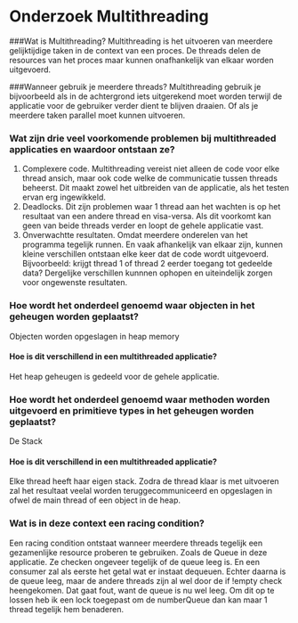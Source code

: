 ﻿# Onderzoek Multithreading
###Wat is Multithreading?
Multithreading is het uitvoeren van meerdere gelijktijdige taken in de context van een proces.
De threads delen de resources van het proces maar kunnen onafhankelijk van elkaar worden uitgevoerd.

###Wanneer gebruik je meerdere threads?
Multithreading gebruik je bijvoorbeeld als in de achtergrond iets uitgerekend moet worden terwijl de applicatie
voor de gebruiker verder dient te blijven draaien. Of als je meerdere taken parallel moet kunnen uitvoeren.

### Wat zijn drie veel voorkomende problemen bij multithreaded applicaties en waardoor ontstaan ze?
1. Complexere code. Multithreading vereist niet alleen de code voor elke thread ansich, maar ook code welke de
communicatie tussen threads beheerst. Dit maakt zowel het uitbreiden van de applicatie, als het testen ervan erg ingewikkeld.
2. Deadlocks. Dit zijn problemen waar 1 thread aan het wachten is op het resultaat van een andere thread en visa-versa.
Als dit voorkomt kan geen van beide threads verder en loopt de gehele applicatie vast.
3. Onverwachtte resultaten. Omdat meerdere onderelen van het programma tegelijk runnen. En vaak afhankelijk van elkaar
zijn, kunnen kleine verschillen ontstaan elke keer dat de code wordt uitgevoerd. Bijvoorbeeld: krijgt thread 1 of thread 2 eerder toegang
tot gedeelde data? Dergelijke verschillen kunnnen ophopen en uiteindelijk zorgen voor ongewenste resultaten.

### Hoe wordt het onderdeel genoemd waar objecten in het geheugen worden geplaatst?
Objecten worden opgeslagen in heap memory

#### Hoe is dit verschillend in een multithreaded applicatie?
Het heap geheugen is gedeeld voor de gehele applicatie. 

### Hoe wordt het onderdeel genoemd waar methoden worden uitgevoerd en primitieve types in het geheugen worden geplaatst?
De Stack

#### Hoe is dit verschillend in een multithreaded applicatie?
Elke thread heeft haar eigen stack. Zodra de thread klaar is met uitvoeren zal het resultaat veelal worden teruggecommuniceerd en opgeslagen in ofwel de main thread of een object in de heap.

### Wat is in deze context een racing condition?
Een racing condition ontstaat wanneer meerdere threads tegelijk een gezamenlijke resource proberen te gebruiken. Zoals de Queue in deze applicatie. Ze checken ongeveer tegelijk of de queue leeg is.
En een consumer zal als eerste het getal wat er instaat dequeuen. Echter daarna is de queue leeg, maar de andere threads zijn al wel door de if !empty check heengekomen. Dat gaat fout, want de queue is nu wel leeg.
Om dit op te lossen heb ik een lock toegepast om de numberQueue dan kan maar 1 thread tegelijk hem benaderen.